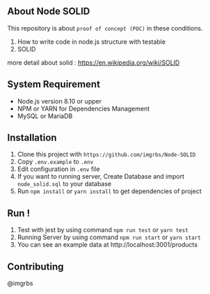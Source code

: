 ## About Node SOLID

This repository is about `proof of concept (POC)` in these conditions.
1. How to write code in node.js structure with testable
2. SOLID

more detail about solid : https://en.wikipedia.org/wiki/SOLID

## System Requirement
- Node.js version 8.10 or upper
- NPM or YARN for Dependencies Management
- MySQL or MariaDB

## Installation
1. Clone this project with ```https://github.com/imgrbs/Node-SOLID```
2. Copy `.env.example` to `.env`
3. Edit configuration in `.env` file
4. If you want to running server, Create Database and import `node_solid.sql` to your database
5. Run `npm install` or `yarn install` to get dependencies of project

## Run !
1. Test with jest by using command `npm run test` or `yarn test`
2. Running Server by using command `npm run start` or `yarn start`
3. You can see an example data at http://localhost:3001/products

## Contributing
@imgrbs